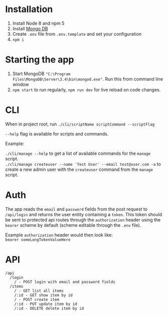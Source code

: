# Installation
1. Install Node 8 and npm 5
2. Install [Mongo DB](https://www.mongodb.com)
3. Create ``.env`` file from ``.env.template`` and set your configuration
4. ``npm i``

# Starting the app
1. Start MongoDB ``"C:\Program Files\MongoDB\Server\3.4\bin\mongod.exe"``. Run this from command line  window
2. ``npm start`` to run regularly, ``npm run dev`` for live reload on code changes.

# CLI
When in project root, run ``./cli/scriptName scriptCommand --scriptFlag``  

``--help`` flag is available for scripts and commands.

Example:

``./cli/manage --help`` to get a list of available commands for the ``manage`` script.  
``./cli/manage createuser --name 'Test User' --email test@user.com -a`` to create a new admin user 
with the ``createuser`` command from the ``manage`` script.

# Auth
The app reads the ``email`` and ``password`` fields from the post request to ``/api/login`` and returns the user entity containing a ``token``. This token should be sent to protected api routes through the ``authorization`` header using the ``bearer`` scheme by default (scheme editable through the ``.env`` file).

Example ``authorization`` header would then look like:  
``bearer someLongTokenValueHere``

# API

```
/api
  /login
    / - POST login with email and password fields
  /items
    / - GET list all items
    /:id - GET show item by id
    / - POST create item
    /:id - PUT update item by id
    /:id - DELETE delete item by id
```
